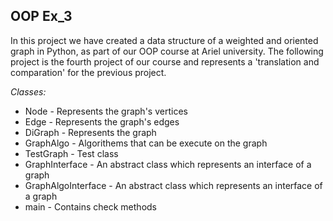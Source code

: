 ## OOP Ex_3

In this project we have created a data structure of a weighted and oriented graph in Python, as part of our OOP course at Ariel university. The following project is the fourth project of our course and represents a 'translation and comparation' for the previous project.

*Classes:*
* Node - Represents the graph's vertices
* Edge - Represents the graph's edges
* DiGraph - Represents the graph
* GraphAlgo - Algorithems that can be execute on the graph
* TestGraph - Test class
* GraphInterface - An abstract class which represents an interface of a graph
* GraphAlgoInterface - An abstract class which represents an interface of a graph
* main - Contains check methods

